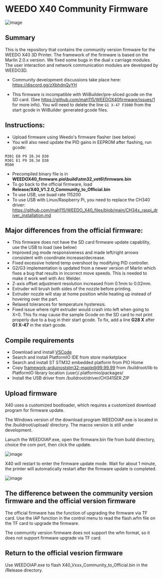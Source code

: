 # WEEDO X40 Community Firmware
![image](http://www.weedo.ltd/wp-content/uploads/2021/04/970x300-ABanner1.jpg)

## Summary
This is the repository that contains the community version firmware for the WEEDO X40 3D Printer.  The framework of the firmware is based on the Marlin 2.0.x version.  We fixed some bugs in the dual x carriage modules. The user interaction and network communication modules are developed by WEEDO3D.

- Community development discussions take place here: https://discord.gg/zXbhdnQyYH

- This firmware is incompatible with WiiBuilder/pre-sliced gcode on the SD card.  (See https://github.com/mah115/WEEDOX40firmware/issues/1 for more info).  You will need to delete the line ```G1 X-47 F3000``` from the start gcode in WiiBuilder generated gcode files.

## Instructions:
- Upload firmware using Weedo's firmware flasher (see below)
- You will also need update the PID gains in EEPROM after flashing, run gcode:
```
M301 E0 P9 I0.34 D30
M301 E1 P9 I0.34 D30
M500
```
- Precompiled binary file is in **WEEDOX40_firmware\.pio\build\stm32_vet6\firmware.bin**
- To go back to the official firmware, load **Release/X40_V1.2.0_Community_to_Official.bin**
- To use USB, use buad rate 115200
- To use USB with Linux/Raspberry Pi, you need to replace the CH340 driver: https://github.com/mah115/WEEDO_X40_files/blob/main/CH34x_raspi_driver_installation.md

## Major differences from the official firmware:
- This firmware does not have the SD card firmware update capability, use the USB to load (see below)
- Improved jog mode responsiveness and made left/right arrows consistent with coordinate increase/decrease.
- Fixed excessive hotend temp overshoot by modifying PID controller.
- G2/G3 implementation is updated from a newer version of Marlin which fixes a bug that results in incorrect move speeds.  This is needed to make it work well with Arc Welder.
- Z-axis offset adjustment resolution increased from 0.1mm to 0.02mm.
- Extruder will brush both sides of the nozzle before printing.
- Extruder nozzle will stay at home position while heating up instead of hovering over the part.
- Relaxed tolerances for temperature hysteresis.
- Fixed issue where right extruder would crash into left when going to X=0.  This fix may cause the sample Gcode on the SD card to not print properly due to a bug in their start gcode.  To fix, add a line **G28 X** after **G1 X-47** in the start gcode. 

## Compile requirements

- Download and install [VSCode](https://code.visualstudio.com/)
- Search and install PlatformIO IDE from store marketplace
- Search and install ST STM32 embedded platform from PIO Home
- Copy framework-arduinoststm32-maple@99.99.99 from /buildroot/lib to PlatformIO library location (user)/.platformio/packages/
- Install the USB driver from /buildroot/driver/CH341SER.ZIP

## Upload firmware

X40 uses a customized bootloader, which requires a customized download program for firmware update.  

The Windows version of the download program WEEDOIAP.exe is located in the /buildroot/upload/ directory. The macos version is still under development.

Lanuch the WEEDOIAP.exe, open the firmware.bin file from build directory, choice the com port, then click the update.

![image](http://www.weedo.ltd/wp-content/uploads/2021/04/weedoiap.png)

X40 will restart to enter the firmware update mode. Wait for about 1 minute, the printer will automatically restart after the firmware update is completed.

![image](http://www.weedo.ltd/wp-content/uploads/2021/04/iap.jpg)



## The difference between the community version firmware and the official version firmware

The official firmware has the function of upgrading the firmware via TF card. Use the IAP function in the control menu to read the flash.wfm file on the TF card to upgrade the firmware.

The community version firmware does not support the wfm format, so it does not support firmware upgrade via TF card.


## Return to the official vesrion firmware

Use WEEDOIAP.exe to flash X40_Vxxx_Community_to_Official.bin in the /Release directory.
